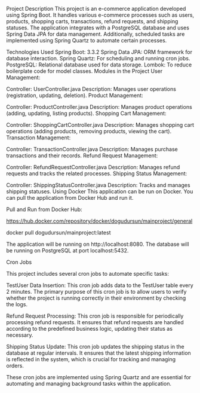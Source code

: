 Project Description
This project is an e-commerce application developed using Spring Boot. 
It handles various e-commerce processes such as users, products, shopping carts, transactions, refund requests, and shipping statuses. 
The application integrates with a PostgreSQL database and uses Spring Data JPA for data management. 
Additionally, scheduled tasks are implemented using Spring Quartz to automate certain processes.

Technologies Used
Spring Boot: 3.3.2
Spring Data JPA: ORM framework for database interaction.
Spring Quartz: For scheduling and running cron jobs.
PostgreSQL: Relational database used for data storage.
Lombok: To reduce boilerplate code for model classes.
Modules in the Project
User Management:

Controller: UserController.java
Description: Manages user operations (registration, updating, deletion).
Product Management:

Controller: ProductController.java
Description: Manages product operations (adding, updating, listing products).
Shopping Cart Management:

Controller: ShoppingCartController.java
Description: Manages shopping cart operations (adding products, removing products, viewing the cart).
Transaction Management:

Controller: TransactionController.java
Description: Manages purchase transactions and their records.
Refund Request Management:

Controller: RefundRequestController.java
Description: Manages refund requests and tracks the related processes.
Shipping Status Management:

Controller: ShippingStatusController.java
Description: Tracks and manages shipping statuses.
Using Docker
This application can be run on Docker. You can pull the application from Docker Hub and run it.

Pull and Run from Docker Hub:

https://hub.docker.com/repository/docker/dogudursun/mainproject/general

docker pull dogudursun/mainproject:latest

The application will be running on http://localhost:8080. The database will be running on PostgreSQL at port localhost:5432.

Cron Jobs

This project includes several cron jobs to automate specific tasks:

TestUser Data Insertion: This cron job adds data to the TestUser table every 2 minutes. The primary purpose of this cron job is to allow users to verify whether the project is running correctly in their environment by checking the logs.

Refund Request Processing: This cron job is responsible for periodically processing refund requests. It ensures that refund requests are handled according to the predefined business logic, updating their status as necessary.

Shipping Status Update: This cron job updates the shipping status in the database at regular intervals. It ensures that the latest shipping information is reflected in the system, which is crucial for tracking and managing orders.

These cron jobs are implemented using Spring Quartz and are essential for automating and managing background tasks within the application.
